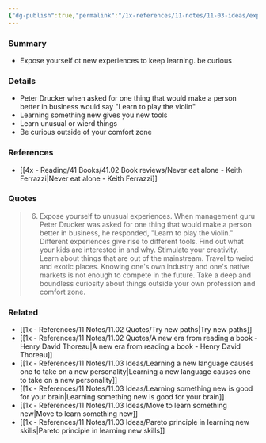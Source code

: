 ```yaml
---
{"dg-publish":true,"permalink":"/1x-references/11-notes/11-03-ideas/expose-yourself-to-novel-experiences/","title":"Expose yourself to novel experiences","created":"2025-03-16T21:28:41.264+03:00","updated":"2025-04-10T10:33:00.283+03:00"}
---
```



### Summary
- Expose yourself ot new experiences to keep learning. be curious

### Details
- Peter Drucker when asked for one thing that would make a person better in business would say "Learn to play the violin"
- Learning something new gives you new tools
- Learn unusual or wierd things
- Be curious outside of your comfort zone

### References
- [[4x - Reading/41 Books/41.02 Book reviews/Never eat alone - Keith Ferrazzi\|Never eat alone - Keith Ferrazzi]]

### Quotes
> 6. Expose yourself to unusual experiences.
> When management guru Peter Drucker was asked for one thing that would make a person better in business, he responded, "Learn to play the violin." Different experiences give rise to different tools. Find out what your kids are interested in and why. Stimulate your creativity. Learn about things that are out of the mainstream. Travel to weird and exotic places. Knowing one's own industry and one's native markets is not enough to compete in the future. Take a deep and boundless curiosity about things outside your own profession and comfort zone.


### Related
- [[1x - References/11 Notes/11.02 Quotes/Try new paths\|Try new paths]]
- [[1x - References/11 Notes/11.02 Quotes/A new era from reading a book - Henry David Thoreau\|A new era from reading a book - Henry David Thoreau]]
- [[1x - References/11 Notes/11.03 Ideas/Learning a new language causes one to take on a new personality\|Learning a new language causes one to take on a new personality]]
- [[1x - References/11 Notes/11.03 Ideas/Learning something new is good for your brain\|Learning something new is good for your brain]]
- [[1x - References/11 Notes/11.03 Ideas/Move to learn something new\|Move to learn something new]]
- [[1x - References/11 Notes/11.03 Ideas/Pareto principle in learning new skills\|Pareto principle in learning new skills]]